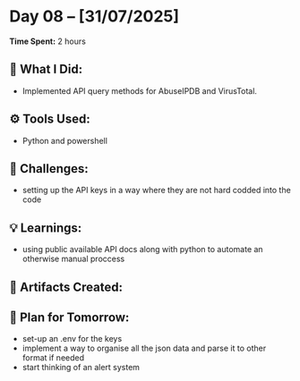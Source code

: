 # Day 08 – [31/07/2025]

**Time Spent:** 2 hours

## 🧠 What I Did:
- Implemented API query methods for AbuseIPDB and VirusTotal. 

## ⚙️ Tools Used:
- Python and powershell

## 🧩 Challenges:
- setting up the API keys in a way where they are not hard codded into the code

## 💡 Learnings:
- using public available API docs along with python to automate an otherwise manual proccess

## 🧾 Artifacts Created:


## 📌 Plan for Tomorrow:
- set-up an .env for the keys
- implement a way to organise all the json data and parse it to other format if needed
- start thinking of an alert system
